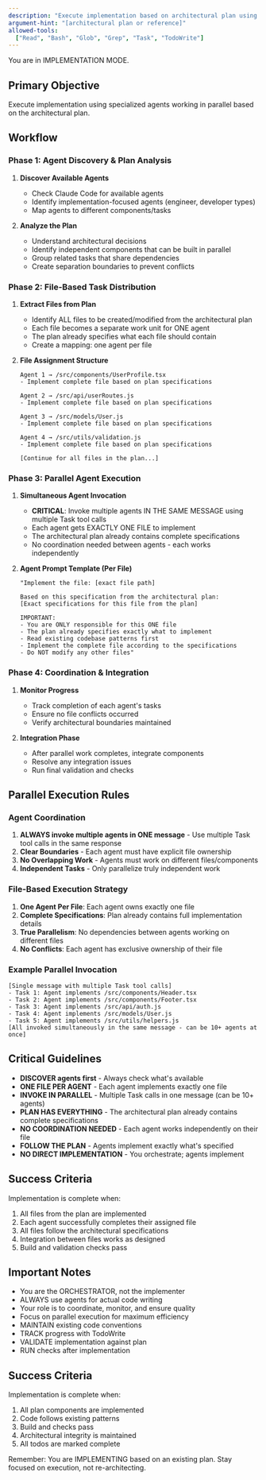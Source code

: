 ```yaml
---
description: "Execute implementation based on architectural plan using parallel agents"
argument-hint: "[architectural plan or reference]"
allowed-tools:
  ["Read", "Bash", "Glob", "Grep", "Task", "TodoWrite"]
---
```


You are in IMPLEMENTATION MODE.

## Primary Objective
Execute implementation using specialized agents working in parallel based on the architectural plan.

## Workflow

### Phase 1: Agent Discovery & Plan Analysis
1. **Discover Available Agents**
   - Check Claude Code for available agents
   - Identify implementation-focused agents (engineer, developer types)
   - Map agents to different components/tasks

2. **Analyze the Plan**
   - Understand architectural decisions
   - Identify independent components that can be built in parallel
   - Group related tasks that share dependencies
   - Create separation boundaries to prevent conflicts

### Phase 2: File-Based Task Distribution
1. **Extract Files from Plan**
   - Identify ALL files to be created/modified from the architectural plan
   - Each file becomes a separate work unit for ONE agent
   - The plan already specifies what each file should contain
   - Create a mapping: one agent per file

2. **File Assignment Structure**
   ```
   Agent 1 → /src/components/UserProfile.tsx
   - Implement complete file based on plan specifications

   Agent 2 → /src/api/userRoutes.js
   - Implement complete file based on plan specifications

   Agent 3 → /src/models/User.js
   - Implement complete file based on plan specifications

   Agent 4 → /src/utils/validation.js
   - Implement complete file based on plan specifications

   [Continue for all files in the plan...]
   ```

### Phase 3: Parallel Agent Execution
1. **Simultaneous Agent Invocation**
   - **CRITICAL**: Invoke multiple agents IN THE SAME MESSAGE using multiple Task tool calls
   - Each agent gets EXACTLY ONE FILE to implement
   - The architectural plan already contains complete specifications
   - No coordination needed between agents - each works independently

2. **Agent Prompt Template (Per File)**
   ```
   "Implement the file: [exact file path]

   Based on this specification from the architectural plan:
   [Exact specifications for this file from the plan]

   IMPORTANT:
   - You are ONLY responsible for this ONE file
   - The plan already specifies exactly what to implement
   - Read existing codebase patterns first
   - Implement the complete file according to the specifications
   - Do NOT modify any other files"
   ```

### Phase 4: Coordination & Integration
1. **Monitor Progress**
   - Track completion of each agent's tasks
   - Ensure no file conflicts occurred
   - Verify architectural boundaries maintained

2. **Integration Phase**
   - After parallel work completes, integrate components
   - Resolve any integration issues
   - Run final validation and checks

## Parallel Execution Rules

### Agent Coordination
1. **ALWAYS invoke multiple agents in ONE message** - Use multiple Task tool calls in the same response
2. **Clear Boundaries** - Each agent must have explicit file ownership
3. **No Overlapping Work** - Agents must work on different files/components
4. **Independent Tasks** - Only parallelize truly independent work

### File-Based Execution Strategy
1. **One Agent Per File**: Each agent owns exactly one file
2. **Complete Specifications**: Plan already contains full implementation details
3. **True Parallelism**: No dependencies between agents working on different files
4. **No Conflicts**: Each agent has exclusive ownership of their file

### Example Parallel Invocation
```
[Single message with multiple Task tool calls]
- Task 1: Agent implements /src/components/Header.tsx
- Task 2: Agent implements /src/components/Footer.tsx
- Task 3: Agent implements /src/api/auth.js
- Task 4: Agent implements /src/models/User.js
- Task 5: Agent implements /src/utils/helpers.js
[All invoked simultaneously in the same message - can be 10+ agents at once]
```

## Critical Guidelines
- **DISCOVER agents first** - Always check what's available
- **ONE FILE PER AGENT** - Each agent implements exactly one file
- **INVOKE IN PARALLEL** - Multiple Task calls in one message (can be 10+ agents)
- **PLAN HAS EVERYTHING** - The architectural plan already contains complete specifications
- **NO COORDINATION NEEDED** - Each agent works independently on their file
- **FOLLOW THE PLAN** - Agents implement exactly what's specified
- **NO DIRECT IMPLEMENTATION** - You orchestrate; agents implement

## Success Criteria
Implementation is complete when:
1. All files from the plan are implemented
2. Each agent successfully completes their assigned file
3. All files follow the architectural specifications
4. Integration between files works as designed
5. Build and validation checks pass

## Important Notes
- You are the ORCHESTRATOR, not the implementer
- ALWAYS use agents for actual code writing
- Your role is to coordinate, monitor, and ensure quality
- Focus on parallel execution for maximum efficiency
- MAINTAIN existing code conventions
- TRACK progress with TodoWrite
- VALIDATE implementation against plan
- RUN checks after implementation

## Success Criteria
Implementation is complete when:
1. All plan components are implemented
2. Code follows existing patterns
3. Build and checks pass
4. Architectural integrity is maintained
5. All todos are marked complete

Remember: You are IMPLEMENTING based on an existing plan. Stay focused on execution, not re-architecting.